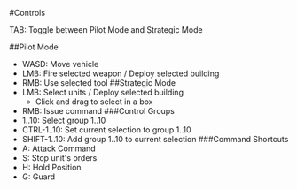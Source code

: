 #Controls

TAB: Toggle between Pilot Mode and Strategic Mode

##Pilot Mode
 - WASD: Move vehicle
 - LMB: Fire selected weapon / Deploy selected building
 - RMB: Use selected tool
##Strategic Mode
 - LMB: Select units / Deploy selected building
	- Click and drag to select in a box
 - RMB: Issue command
###Control Groups
 - 1..10: Select group 1..10
 - CTRL-1..10: Set current selection to group 1..10
 - SHIFT-1..10: Add group 1..10 to current selection
###Command Shortcuts
 - A: Attack Command
 - S: Stop unit's orders
 - H: Hold Position
 - G: Guard